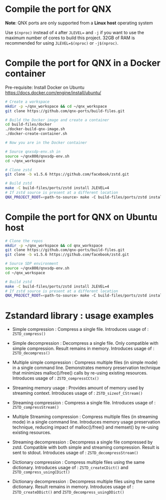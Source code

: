 # Compile the port for QNX

**Note**: QNX ports are only supported from a **Linux host** operating system

Use `$(nproc)` instead of `4` after `JLEVEL=` and `-j` if you want to use the maximum number of cores to build this project.
32GB of RAM is recommended for using `JLEVEL=$(nproc)` or `-j$(nproc)`.

# Compile the port for QNX in a Docker container

Pre-requisite: Install Docker on Ubuntu https://docs.docker.com/engine/install/ubuntu/

```bash
# Create a workspace
mkdir -p ~/qnx_workspace && cd ~/qnx_workspace
git clone https://github.com/qnx-ports/build-files.git

# Build the Docker image and create a container
cd build-files/docker
./docker-build-qnx-image.sh
./docker-create-container.sh

# Now you are in the Docker container

# Source qnxsdp-env.sh in
source ~/qnx800/qnxsdp-env.sh
cd ~/qnx_workspace

# Clone zstd
git clone -b v1.5.6 https://github.com/facebook/zstd.git

# Build zstd
make -C build-files/ports/zstd install JLEVEL=4
# If zstd source is present at a different location
QNX_PROJECT_ROOT=<path-to-source> make -C build-files/ports/zstd install JLEVEL=4
```

# Compile the port for QNX on Ubuntu host

```bash
# Clone the repos
mkdir -p ~/qnx_workspace && cd qnx_workspace
git clone https://github.com/qnx-ports/build-files.git
git clone -b v1.5.6 https://github.com/facebook/zstd.git

# Source SDP environment
source ~/qnx800/qnxsdp-env.sh
cd ~/qnx_workspace

# Build zstd
make -C build-files/ports/zstd install JLEVEL=4
# If zstd source is present at a different location
QNX_PROJECT_ROOT=<path-to-source> make -C build-files/ports/zstd install JLEVEL=4
```

# Zstandard library : usage examples

- Simple compression :
  Compress a single file.
  Introduces usage of : `ZSTD_compress()`

- Simple decompression :
  Decompress a single file.
  Only compatible with simple compression.
  Result remains in memory.
  Introduces usage of : `ZSTD_decompress()`

- Multiple simple compression :
  Compress multiple files (in simple mode) in a single command line.
  Demonstrates memory preservation technique that
  minimizes malloc()/free() calls by re-using existing resources.
  Introduces usage of : `ZSTD_compressCCtx()`

- Streaming memory usage :
  Provides amount of memory used by streaming context.
  Introduces usage of : `ZSTD_sizeof_CStream()`

- Streaming compression :
  Compress a single file.
  Introduces usage of : `ZSTD_compressStream()`

- Multiple Streaming compression :
  Compress multiple files (in streaming mode) in a single command line.
  Introduces memory usage preservation technique,
  reducing impact of malloc()/free() and memset() by re-using existing resources.

- Streaming decompression :
  Decompress a single file compressed by zstd.
  Compatible with both simple and streaming compression.
  Result is sent to stdout.
  Introduces usage of : `ZSTD_decompressStream()`

- Dictionary compression :
  Compress multiple files using the same dictionary.
  Introduces usage of : `ZSTD_createCDict()` and `ZSTD_compress_usingCDict()`

- Dictionary decompression :
  Decompress multiple files using the same dictionary.
  Result remains in memory.
  Introduces usage of : `ZSTD_createDDict()` and `ZSTD_decompress_usingDDict()`
